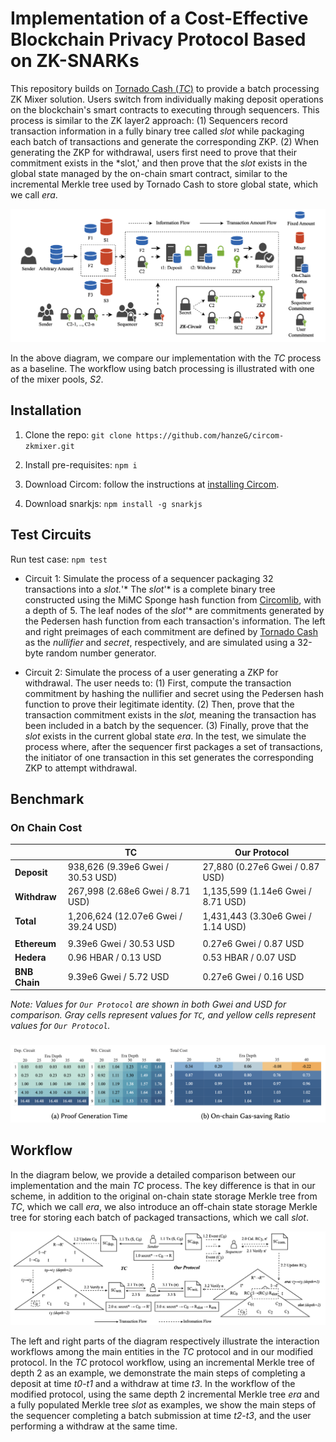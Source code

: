 # Implementation of a Cost-Effective Blockchain Privacy Protocol Based on ZK-SNARKs

This repository builds on [Tornado Cash (*TC*)](https://github.com/tornadocash/tornado-core.git) to provide a batch processing ZK Mixer solution. Users switch from individually making deposit operations on the blockchain's smart contracts to executing through sequencers. This process is similar to the ZK layer2 approach: (1) Sequencers record transaction information in a fully binary tree called *slot* while packaging each batch of transactions and generate the corresponding ZKP. (2) When generating the ZKP for withdrawal, users first need to prove that their commitment exists in the *slot,' and then prove that the *slot* exists in the global state managed by the on-chain smart contract, similar to the incremental Merkle tree used by Tornado Cash to store global state, which we call *era*.

![Workflow in TC and in the protocol after adopting SNARKs for batch processing](figure/lifecircle.png)

In the above diagram, we compare our implementation with the *TC* process as a baseline. The workflow using batch processing is illustrated with one of the mixer pools, *S2*.

## Installation

1. Clone the repo: `git clone https://github.com/hanzeG/circom-zkmixer.git`

2. Install pre-requisites: `npm i`

3. Download Circom: follow the instructions at [installing Circom](https://docs.circom.io/getting-started/installation/).

4. Download snarkjs: `npm install -g snarkjs`

## Test Circuits

Run test case: `npm test`

- Circuit 1: Simulate the process of a sequencer packaging 32 transactions into a *slot.*'* The *slot*'* is a complete binary tree constructed using the MiMC Sponge hash function from [Circomlib](https://github.com/iden3/circomlib), with a depth of 5. The leaf nodes of the *slot*'* are commitments generated by the Pedersen hash function from each transaction's information. The left and right preimages of each commitment are defined by [Tornado Cash](https://berkeley-defi.github.io/assets/material/Tornado%20Cash%20Whitepaper.pdf) as the *nullifier* and *secret*, respectively, and are simulated using a 32-byte random number generator.

- Circuit 2: Simulate the process of a user generating a ZKP for withdrawal. The user needs to: (1) First, compute the transaction commitment by hashing the nullifier and secret using the Pedersen hash function to prove their legitimate identity. (2) Then, prove that the transaction commitment exists in the *slot,* meaning the transaction has been included in a batch by the sequencer. (3) Finally, prove that the *slot* exists in the current global state *era*. In the test, we simulate the process where, after the sequencer first packages a set of transactions, the initiator of one transaction in this set generates the corresponding ZKP to attempt withdrawal.

## Benchmark

### On Chain Cost
|               | **TC**                               | **Our Protocol**                   |
| ------------- | ------------------------------------ | ---------------------------------- |
| **Deposit**   | 938,626 (9.39e6 Gwei / 30.53 USD)    | 27,880 (0.27e6 Gwei / 0.87 USD)    |
| **Withdraw**  | 267,998 (2.68e6 Gwei / 8.71 USD)     | 1,135,599 (1.14e6 Gwei / 8.71 USD) |
| **Total**     | 1,206,624 (12.07e6 Gwei / 39.24 USD) | 1,431,443 (3.30e6 Gwei / 1.14 USD) |
|               |                                      |                                    |
| **Ethereum**  | 9.39e6 Gwei / 30.53 USD              | 0.27e6 Gwei / 0.87 USD             |
| **Hedera**    | 0.96 HBAR / 0.13 USD                 | 0.53 HBAR / 0.07 USD               |
| **BNB Chain** | 9.39e6 Gwei / 5.72 USD               | 0.27e6 Gwei / 0.16 USD             |

*Note: Values for `Our Protocol` are shown in both Gwei and USD for comparison. Gray cells represent values for `TC`, and yellow cells represent values for `Our Protocol`.*

### 

![Benchmark](figure/benchmark.png)


## Workflow

In the diagram below, we provide a detailed comparison between our implementation and the main *TC* process. The key difference is that in our scheme, in addition to the original on-chain state storage Merkle tree from *TC*, which we call *era*, we also introduce an off-chain state storage Merkle tree for storing each batch of packaged transactions, which we call *slot*.

![Workflow Details](figure/reducing_cost.png)

The left and right parts of the diagram respectively illustrate the interaction workflows among the main entities in the *TC* protocol and in our modified protocol. In the *TC* protocol workflow, using an incremental Merkle tree of depth 2 as an example, we demonstrate the main steps of completing a deposit at time *t0*-*t1* and a withdraw at time *t3*. In the workflow of the modified protocol, using the same depth 2 incremental Merkle tree *era* and a fully populated Merkle tree *slot* as examples, we show the main steps of the sequencer completing a batch submission at time *t2*-*t3*, and the user performing a withdraw at the same time.